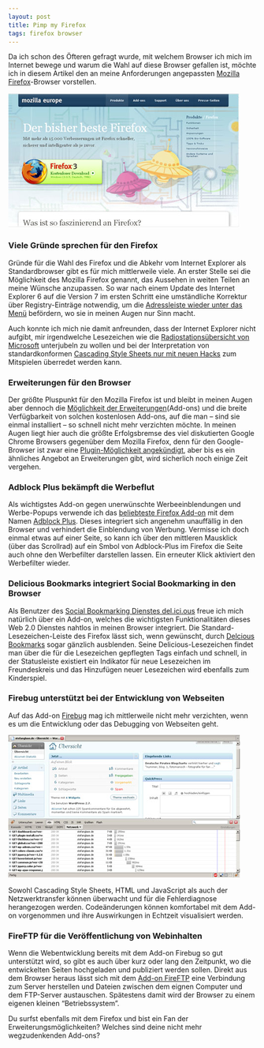 ```yaml
---
layout: post
title: Pimp my Firefox
tags: firefox browser
---
```


Da ich schon des Öfteren gefragt wurde, mit welchem Browser ich mich im Internet bewege und warum die Wahl auf diese Browser gefallen ist, möchte ich in diesem Artikel den an meine Anforderungen angepassten [Mozilla Firefox](http://www.mozilla-europe.org/de/firefox)-Browser vorstellen.

![Mozilla Firefox](/images/2009-01-14/firefox.jpg)

### Viele Gründe sprechen für den Firefox

Gründe für die Wahl des Firefox und die Abkehr vom Internet Explorer als Standardbrowser gibt es für mich mittlerweile viele. An erster Stelle sei die Möglichkeit des Mozilla Firefox genannt, das Aussehen in weiten Teilen an meine Wünsche anzupassen. So war nach einem Update des Internet Explorer 6 auf die Version 7 im ersten Schritt eine umständliche Korrektur über Registry-Einträge notwendig, um die [Adressleiste wieder unter das Menü](http://www.watchingthenet.com/how-to-move-internet-explorer-7-address-bar-below-the-toolbars.html) befördern, wo sie in meinen Augen nur Sinn macht.

Auch konnte ich mich nie damit anfreunden, dass der Internet Explorer nicht aufgibt, mir irgendwelche Lesezeichen wie die [Radiostationsübersicht von Microsoft](http://www.windowsmedia.com/Mediaguide/Radio) unterjubeln zu wollen und bei der Interpretation von standardkonformen [Cascading Style Sheets nur mit neuen Hacks](http://www.thestyleworks.de/tut-art/ie7.shtml) zum Mitspielen überredet werden kann.

### Erweiterungen für den Browser

Der größte Pluspunkt für den Mozilla Firefox ist und bleibt in meinen Augen aber dennoch die [Möglichkeit der Erweiterungen](https://addons.mozilla.org/de/firefox/)(Add-ons) und die breite Verfügbarkeit von solchen kostenlosen Add-ons, auf die man – sind sie einmal installiert – so schnell nicht mehr verzichten möchte. In meinen Augen liegt hier auch die größte Erfolgsbremse des viel diskutierten Google Chrome Browsers gegenüber dem Mozilla Firefox, denn für den Google-Browser ist zwar eine [Plugin-Möglichkeit angekündigt](https://addons.mozilla.org/de/firefox/), aber bis es ein ähnliches Angebot an Erweiterungen gibt, wird sicherlich noch einige Zeit vergehen.

### Adblock Plus bekämpft die Werbeflut

Als wichtigstes Add-on gegen unerwünschte Werbeeinblendungen und Werbe-Popups verwende ich das [beliebteste Firefox Add-on](https://addons.mozilla.org/de/firefox/browse/type:1/cat:all?sort=popular) mit dem Namen [Adblock Plus](https://addons.mozilla.org/de/firefox/addon/adblock-plus/). Dieses integriert sich angenehm unauffällig in den Browser und verhindert die Einblendung von Werbung. Vermisse ich doch einmal etwas auf einer Seite, so kann ich über den mittleren Mausklick (über das Scrollrad) auf ein Smbol von Adblock-Plus im Firefox die Seite auch ohne den Werbefilter darstellen lassen. Ein erneuter Klick aktiviert den Werbefilter wieder.

### Delicious Bookmarks integriert Social Bookmarking in den Browser

Als Benutzer des [Social Bookmarking Dienstes del.ici.ous](http://delicious.com/caseaplace) freue ich mich natürlich über ein Add-on, welches die wichtigsten Funktionalitäten dieses Web 2.0 Dienstes nahtlos in meinen Browser integriert. Die Standard-Lesezeichen-Leiste des Firefox lässt sich, wenn gewünscht, durch [Delcious Bookmarks](https://addons.mozilla.org/de/firefox/addon/delicious-bookmarks/) sogar gänzlich ausblenden. Seine Delicious-Lesezeichen findet man über die für die Lesezeichen gepflegten Tags einfach und schnell, in der Statusleiste existiert ein Indikator für neue Lesezeichen im Freundeskreis und das Hinzufügen neuer Lesezeichen wird ebenfalls zum Kinderspiel.

### Firebug unterstützt bei der Entwicklung von Webseiten

Auf das Add-on [Firebug](https://addons.mozilla.org/de/firefox/addon/firebug/) mag ich mittlerweile nicht mehr verzichten, wenn es um die Entwicklung oder das Debugging von Webseiten geht.

![FireBug](/images/2009-01-14/firebug.jpg)

Sowohl Cascading Style Sheets, HTML und JavaScript als auch der Netzwerktransfer können überwacht und für die Fehlerdiagnose herangezogen werden. Codeänderungen können komfortabel mit dem Add-on vorgenommen und ihre Auswirkungen in Echtzeit visualisiert werden.

### FireFTP für die Veröffentlichung von Webinhalten

Wenn die Webentwicklung bereits mit dem Add-on Firebug so gut unterstützt wird, so gibt es auch über kurz oder lang den Zeitpunkt, wo die entwickelten Seiten hochgeladen und publiziert werden sollen. Direkt aus dem Browser heraus lässt sich mit dem [Add-on FireFTP](https://addons.mozilla.org/de/firefox/addon/fireftp/) eine Verbindung zum Server herstellen und Dateien zwischen dem eignen Computer und dem FTP-Server austauschen. Spätestens damit wird der Browser zu einem eigenen kleinen “Betriebssystem”.

Du surfst ebenfalls mit dem Firefox und bist ein Fan der Erweiterungsmöglichkeiten? Welches sind deine nicht mehr wegzudenkenden Add-ons?
